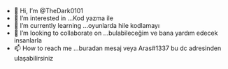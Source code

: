 - 👋 Hi, I’m @TheDark0101
- 👀 I’m interested in ...Kod yazma ile
- 🌱 I’m currently learning ...oyunlarda hile kodlamayı
- 💞️ I’m looking to collaborate on ...bulabileceğim ve bana yardım edecek insanlarla 
- 📫 How to reach me ...buradan mesaj veya Aras#1337 bu dc  adresinden ulaşabilirsiniz

<!---
TheDark0101/TheDark0101 is a ✨ special ✨ repository because its `Hakkıma.md` (this file) appears on your GitHub pro
You can click the Preview link to take a look at your changes.
--->

